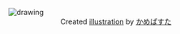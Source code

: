 <figure>
  <img src=".github/assets/banner.png" alt="drawing" title="Visit Computer Hope"/>
  <figcaption align="center">
    Created <a href="https://www.pixiv.net/en/artworks/131147021">illustration</a> by <a href="https://www.pixiv.net/en/users/49675420">かめぱすた</a>
  </figcaption>
</figure>
